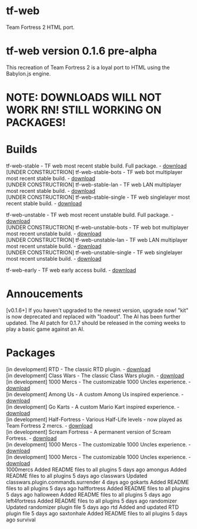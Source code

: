 # tf-web
Team Fortress 2 HTML port.

# tf-web version 0.1.6 pre-alpha

This recreation of Team Fortress 2 is a loyal port to HTML using the Babylon.js engine.

# NOTE: DOWNLOADS WILL NOT WORK RN! STILL WORKING ON PACKAGES!

# Builds
tf-web-stable - TF web most recent stable build. Full package. - <a href="" download>download</a><br>
[UNDER CONSTRUCTRION] tf-web-stable-bots - TF web bot multiplayer most recent stable build. - <a href="" download>download</a><br>
[UNDER CONSTRUCTRION] tf-web-stable-lan - TF web LAN multiplayer most recent stable build. - <a href="" download>download</a><br>
[UNDER CONSTRUCTRION] tf-web-stable-single - TF web singlelayer most recent stable build. - <a href="" download>download</a>

tf-web-unstable - TF web most recent unstable build. Full package. - <a href="" download>download</a><br>
[UNDER CONSTRUCTRION] tf-web-unstable-bots - TF web bot multiplayer most recent unstable build. - <a href="" download>download</a><br>
[UNDER CONSTRUCTRION] tf-web-unstable-lan - TF web LAN multiplayer most recent unstable build. - <a href="" download>download</a><br>
[UNDER CONSTRUCTRION] tf-web-unstable-single - TF web singlelayer most recent unstable build. - <a href="" download>download</a>

tf-web-early - TF web early access build. - <a href="" download>download</a>

# Annoucements
[v0.1.6+] If you haven't upgraded to the newest version, upgrade now! "kit" is now deprecated and replaced with "loadout". The AI has been further updated. The AI patch for 0.1.7 should be released in the coming weeks to play a basic game against an AI.

# Packages
[in development] RTD - The classic RTD plugin. - <a href="" download>download</a><br>
[in development] Class Wars - The classic Class Wars plugin. - <a href="" download>download</a><br>
[in development] 1000 Mercs - The customizable 1000 Uncles experience. - <a href="" downlaod>download</a><br>
[in development] Among Us - A custom Among Us inspired experience. - <a href="" downlaod>download</a><br>
[in development] Go Karts - A custom Mario Kart inspired experience. - <a href="" downlaod>download</a><br>
[in development] Half-Fortress - Various Half-Life levels - now played as Team Fortress 2 mercs. - <a href="" downlaod>download</a><br>
[in development] Scream Fortress - A permanent version of Scream Fortress. - <a href="" downlaod>download</a><br>
[in development] 1000 Mercs - The customizable 1000 Uncles experience. - <a href="" downlaod>download</a><br>
[in development] 1000 Mercs - The customizable 1000 Uncles experience. - <a href="" downlaod>download</a><br>
1000mercs
Added README files to all plugins
5 days ago
amongus
Added README files to all plugins
5 days ago
classwars
Updated classwars.plugin.commands.surrender
4 days ago
gokarts
Added README files to all plugins
5 days ago
halffortress
Added README files to all plugins
5 days ago
halloween
Added README files to all plugins
5 days ago
left4fortress
Added README files to all plugins
5 days ago
randomizer
Updated randomizer plugin file
5 days ago
rtd
Added and updated RTD plugin file
5 days ago
saxtonhale
Added README files to all plugins
5 days ago
survival
